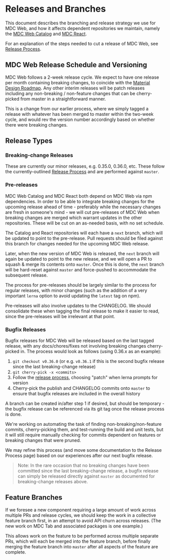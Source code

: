 # Releases and Branches

This document describes the branching and release strategy we use for MDC Web, and how it affects dependent repositories
we maintain, namely the [MDC Web Catalog](https://github.com/material-components/material-components-web-catalog) and
[MDC React](https://github.com/material-components/material-components-web-react).

For an explanation of the steps needed to cut a release of MDC Web, see [Release Process](./release-process.md).

## MDC Web Release Schedule and Versioning

MDC Web follows a 2-week release cycle. We expect to have one release per month containing breaking changes, to coincide
with the [Material Design Roadmap](https://github.com/material-components/material-components/blob/develop/ROADMAP.md).
Any other interim releases will be patch releases including any non-breaking / non-feature changes that can be
cherry-picked from master in a straightforward manner.

This is a change from our earlier process, where we simply tagged a release with whatever has been merged to master
within the two-week cycle, and would rev the version number accordingly based on whether there were breaking changes.

## Release Types

### Breaking-change Releases

These are currently our minor releases, e.g. 0.35.0, 0.36.0, etc. These follow the currently-outlined
[Release Process](./release-process.md) and are performed against `master`.

### Pre-releases

MDC Web Catalog and MDC React both depend on MDC Web via npm dependencies. In order to be able to integrate
breaking changes for the upcoming release ahead of time - preferably while the necessary changes are fresh in someone's
mind - we will cut pre-releases of MDC Web when breaking changes are merged which warrant updates in the other
repositories. These will be cut on an as-needed basis, with no set schedule.

The Catalog and React repositories will each have a `next` branch, which will be updated to point to the pre-release.
Pull requests should be filed against this branch for changes needed for the upcoming MDC Web release.

Later, when the new version of MDC Web is released, the `next` branch will again be updated to point to the new release,
and we will open a PR to squash & merge its contents onto `master`. Once this is done, the `next` branch will be
hard-reset against `master` and force-pushed to accommodate the subsequent release.

The process for pre-releases should be largely similar to the process for regular releases, with minor changes
(such as the addition of a very important `lerna` option to avoid updating the `latest` tag on npm).

Pre-releases will also involve updates to the CHANGELOG. We should consolidate these when tagging the final
release to make it easier to read, since the pre-releases will be irrelevant at that point.

### Bugfix Releases

Bugfix releases for MDC Web will be released based on the last tagged release, with any docs/chores/fixes not
involving breaking changes cherry-picked in. The process would look as follows (using 0.36.x as an example):

1. `git checkout v0.36.0` (or e.g. `v0.36.1` if this is the second bugfix release since the last breaking-change release)
2. `git cherry-pick -x <commits>`
3. Follow the [release process](./release-process.md), choosing "patch" when lerna prompts for version
4. Cherry-pick the publish and CHANGELOG commits onto `master` to ensure that bugfix releases are included in the overall history

A branch can be created in/after step 1 if desired, but should be temporary - the bugfix release can be referenced via
its git tag once the release process is done.

We're working on automating the task of finding non-breaking/non-feature commits, cherry-picking them, and test-running
the build and unit tests, but it will still require manually checking for commits dependent on features or breaking
changes that were pruned.

We may refine this process (and move some documentation to the Release Process page) based on our experiences after our
next bugfix release.

> Note: In the rare occasion that no breaking changes have been committed since the last breaking-change release,
> a bugfix release can simply be released directly against `master` as documented for breaking-change releases above.

## Feature Branches

If we foresee a new component requiring a large amount of work across multiple PRs and release cycles, we
should keep the work in a collective feature branch first, in an attempt to avoid API churn across releases.
(The new work on MDC Tab and associated packages is one example.)

This allows work on the feature to be performed across multiple separate PRs, which will each be merged into the feature
branch, before finally merging the feature branch into `master` after all aspects of the feature are complete.
